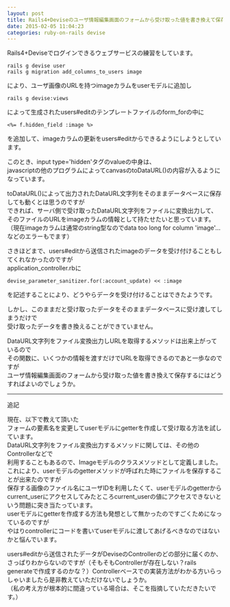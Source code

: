 ```yaml
---
layout: post
title: Rails4+Deviseのユーザ情報編集画面のフォームから受け取った値を書き換えて保存したい。
date: 2015-02-05 11:04:23
categories: ruby-on-rails devise
---
```

<p>Rails4+Deviseでログインできるウェブサービスの練習をしています。</p>

<pre><code>rails g devise user
rails g migration add_columns_to_users image
</code></pre>

<p>により、ユーザ画像のURLを持つimageカラムをuserモデルに追加し</p>

<pre><code>rails g devise:views
</code></pre>

<p>によって生成されたusers#editのテンプレートファイルのform_forの中に</p>

<pre><code>&lt;%= f.hidden_field :image %&gt;
</code></pre>

<p>を追加して、imageカラムの更新をusers#editからできるようにしようとしています。</p>

<p>このとき、input type='hidden'タグのvalueの中身は、<br>
javascriptの他のプログラムによってcanvasのtoDataURL()の内容が入るようになっています。</p>

<p>toDataURL()によって出力されたDataURL文字列をそのままデータベースに保存しても動くとは思うのですが<br>
できれば、サーバ側で受け取ったDataURL文字列をファイルに変換出力して、<br>
そのファイルのURLをimageカラムの情報として持たせたいと思っています。<br>
（現在imageカラムは通常のstring型なのでdata too long for column 'image'...などのエラーもでます）</p>

<p>さきほどまで、users#editから送信されたimageのデータを受け付けることもしてくれなかったのですが<br>
application_controller.rbに</p>

<pre><code>devise_parameter_sanitizer.for(:account_update) &lt;&lt; :image
</code></pre>

<p>を記述することにより、どうやらデータを受け付けることはできたようです。</p>

<p>しかし、このままだと受け取ったデータをそのままデータベースに受け渡してしまうだけで<br>
受け取ったデータを書き換えることができていません。</p>

<p>DataURL文字列をファイル変換出力しURLを取得するメソッドは出来上がっているので<br>
その関数に、いくつかの情報を渡すだけでURLを取得できるのであと一歩なのですが<br>
ユーザ情報編集画面のフォームから受け取った値を書き換えて保存するにはどうすればよいのでしょうか。</p>

<hr>

<p>追記</p>

<p>現在、以下で教えて頂いた<br>
フォームの要素名を変更してuserモデルにgetterを作成して受け取る方法を試しています。<br>
DataURL文字列をファイル変換出力するメソッドに関しては、その他のControllerなどで<br>
利用することもあるので、Imageモデルのクラスメソッドとして定義しました。<br>
これにより、userモデルのgetterメソッドが呼ばれた時にファイルを保存することが出来たのですが<br>
保存する画像のファイル名にユーザIDを利用したく‌​て、userモデルのgetterからcurrent_userにアクセスしてみたところcurrent_userの値にアクセスできないという問題に突き当たっています。<br>
userモデルにgetterを作成する方法も発想として無かったのですごくためになっているのですが<br>
やはりcontr‌​ollerにコードを書いてuserモデルに渡してあげるべきなのではないかと悩んでいます。</p>

<p>users#editから送信されたデータがDeviseのControllerのどの部分に届くのか、さっぱりわからないのですが（そもそもControllerが存在しない？rails generateで作成するのかな？）Controllerベースでの実装方法がわかる方いらっしゃいましたら是非教えていただけないでしょうか。<br>
（私の考え方が根本的に間違っている場合は、そこを指摘していただきたいです。）</p>
